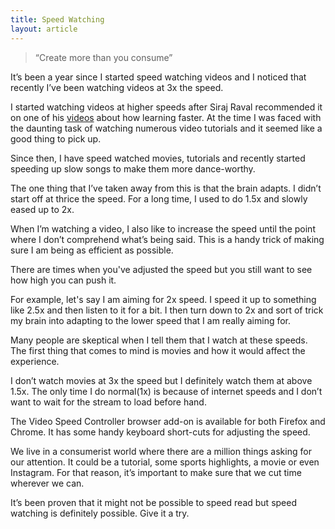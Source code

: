 ```yaml
---
title: Speed Watching
layout: article
---
```


> “Create more than you consume”

It’s been a year since I started speed watching videos and I noticed that recently I’ve been watching videos at 3x the speed.

I started watching videos at higher speeds after Siraj Raval recommended it on one of his [videos](https://youtu.be/nxWfZP6eslM) about how learning faster. At the time I was faced with the daunting task of watching numerous video tutorials and it seemed like a good thing to pick up.

Since then, I have speed watched movies, tutorials and recently started speeding up slow songs to make them more dance-worthy.

The one thing that I’ve taken away from this is that the brain adapts. I didn’t start off at thrice the speed. For a long time, I used to do 1.5x and slowly eased up to 2x. 

When I’m watching a video, I also like to increase the speed until the point where I don’t comprehend what’s being said. This is a handy trick of making sure I am being as efficient as possible.

There are times when you've adjusted the speed but you still want to see how high you can push it. 
 
For example, let's say I am aiming for 2x speed. I speed it up to something like 2.5x and then listen to it for a bit. I then turn down to 2x and sort of trick my brain into adapting to the lower speed that I am really aiming for.

Many people are skeptical when I tell them that I watch at these speeds. The first thing that comes to mind is movies and how it would affect the experience. 

I don’t watch movies at 3x the speed but I definitely watch them at above 1.5x. The only time I do normal(1x) is because of internet speeds and I don’t want to wait for the stream to load before hand.

The Video Speed Controller browser add-on is available for both Firefox and Chrome. It has some handy keyboard short-cuts for adjusting the speed. 

We live in a consumerist world where there are a million things asking for our attention. It could be a tutorial, some sports highlights, a movie or even Instagram. For that reason, it’s important to make sure that we cut time wherever we can.

It’s been proven that it might not be possible to speed read but speed watching is definitely possible. Give it a try. 